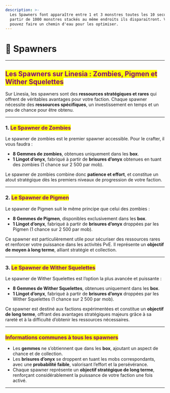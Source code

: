 ```yaml
---
description: >-
  Les Spawners font apparaître entre 1 et 3 monstres toutes les 10 secondes, a
  partir de 1000 monstres stackés au même endroits ils disparaitront. Vous
  pouvez faire un chemin d'eau pour les optimiser.
---
```


# 🔧 Spawners

***

## <mark style="color:purple;">Les Spawners sur Linesia : Zombies, Pigmen et Wither Squelettes</mark>

Sur Linesia, les spawners sont des **ressources stratégiques et rares** qui offrent de véritables avantages pour votre faction. Chaque spawner nécessite des **ressources spécifiques**, un investissement en temps et un peu de chance pour être obtenu.

***

### 1. <mark style="color:purple;">Le Spawner de Zombies</mark>

Le spawner de zombies est le premier spawner accessible. Pour le crafter, il vous faudra :

* **8 Gemmes de zombies**, obtenues uniquement dans les **box**.
* **1 Lingot d’onyx**, fabriqué à partir de **brisures d’onyx** obtenues en tuant des zombies (1 chance sur 2 500 par mob).

Le spawner de zombies combine donc **patience et effort**, et constitue un atout stratégique dès les premiers niveaux de progression de votre faction.

***

### 2. <mark style="color:purple;">Le Spawner de Pigmen</mark>

Le spawner de Pigmen suit le même principe que celui des zombies :

* **8 Gemmes de Pigmen**, disponibles exclusivement dans les **box**.
* **1 Lingot d’onyx**, fabriqué à partir de **brisures d’onyx** droppées par les Pigmen (1 chance sur 2 500 par mob).

Ce spawner est particulièrement utile pour sécuriser des ressources rares et renforcer votre puissance dans les activités PvE. Il représente un **objectif de moyen à long terme**, alliant stratégie et collection.

***

### 3. <mark style="color:purple;">Le Spawner de Wither Squelettes</mark>

Le spawner de Wither Squelettes est l’option la plus avancée et puissante :

* **8 Gemmes de Wither Squelettes**, obtenues uniquement dans les **box**.
* **1 Lingot d’onyx**, fabriqué à partir de **brisures d’onyx** droppées par les Wither Squelettes (1 chance sur 2 500 par mob).

Ce spawner est destiné aux factions expérimentées et constitue un **objectif de long terme**, offrant des avantages stratégiques majeurs grâce à sa rareté et à la difficulté d’obtenir les ressources nécessaires.

***

### <mark style="color:purple;">Informations communes à tous les spawners</mark>

* Les **gemmes** ne s’obtiennent que dans les **box**, ajoutant un aspect de chance et de collection.
* Les **brisures d’onyx** se droppent en tuant les mobs correspondants, avec une **probabilité faible**, valorisant l’effort et la persévérance.
* Chaque spawner représente un **objectif stratégique de long terme**, renforçant considérablement la puissance de votre faction une fois activé.

***
